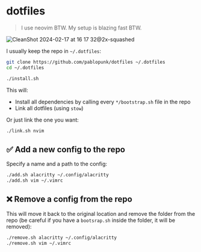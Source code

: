 # dotfiles

> I use neovim BTW. My setup is blazing fast BTW.

![CleanShot 2024-02-17 at 16 17 32@2x-squashed](https://github.com/pablopunk/dotfiles/assets/4324982/55cf222d-4f13-45f0-8571-22064c71ca0f)

I usually keep the repo in `~/.dotfiles`:

```bash
git clone https://github.com/pablopunk/dotfiles ~/.dotfiles
cd ~/.dotfiles
```

```bash
./install.sh
```

This will:

* Install all dependencies by calling every `*/bootstrap.sh` file in the repo
* Link all dotfiles (using `stow`)

Or just link the one you want:

```bash
./link.sh nvim
```

## ✅ Add a new config to the repo

Specify a name and a path to the config:

```bash
./add.sh alacritty ~/.config/alacritty
./add.sh vim ~/.vimrc
```

## ❌ Remove a config from the repo

This will move it back to the original location and remove the folder from the repo (be careful if you have a `bootsrap.sh` inside the folder, it will be removed):

```bash
./remove.sh alacritty ~/.config/alacritty
./remove.sh vim ~/.vimrc
```

